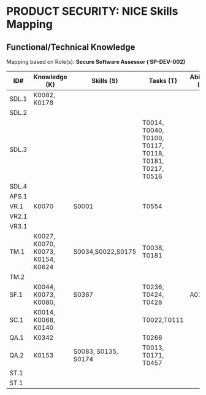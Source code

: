 # PRODUCT SECURITY: NICE Skills Mapping

## Functional/Technical Knowledge

Mapping based on Role(s):
**Secure Software Assessor ( SP-DEV-002)**

| ID# | Knowledge (K) | Skills (S) | Tasks (T) | Abilities (A) |
| ----- | --------- | ------------| --------- | ------------------ |
| SDL.1 | K0082, K0178 |  |  | |
| SDL.2 |  |  |  | |
| SDL.3 |  |  | T0014, T0040, T0100, T0117, T0118, T0181, T0217, T0516 | |
| SDL.4 |  |  |  |  |
| APS.1 |  |  |  | |
| VR.1 | K0070 | S0001 | T0554 |   |
| VR2.1 |  |  |  | |
| VR3.1 |  |  |  | |
| TM.1 | K0027, K0070, K0073, K0154, K0624 | S0034,S0022,S0175 | T0038, T0181 |  |
| TM.2 |  |  |  |   |
| SF.1 | K0044, K0073, K0080,  | S0367 | T0236, T0424, T0428 |A0123 |
| SC.1 | K0014, K0068, K0140 |  | T0022,T0111 | |
| QA.1 | K0342 |  | T0266 | |
| QA.2 | K0153 | S0083, S0135, S0174 | T0013, T0171, T0457 | |
| ST.1 |  |  |  | |
| ST.1 |  |  |  |  |
